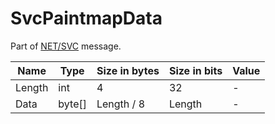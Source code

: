 # SvcPaintmapData

Part of [NET/SVC](../netsvc.md) message.

| Name | Type | Size in bytes | Size in bits | Value |
| --- | --- | --- | --- | --- |
| Length | int | 4 | 32 | - |
| Data | byte[] | Length / 8 | Length | - |
